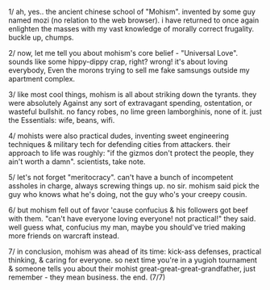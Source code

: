 1/ ah, yes.. the ancient chinese school of "Mohism". invented by some guy named mozi (no relation to the web browser). i have returned to once again enlighten the masses with my vast knowledge of morally correct frugality. buckle up, chumps.

2/ now, let me tell you about mohism's core belief - "Universal Love". sounds like some hippy-dippy crap, right? wrong! it's about loving everybody, Even the morons trying to sell me fake samsungs outside my apartment complex.

3/ like most cool things, mohism is all about striking down the tyrants. they were absolutely Against any sort of extravagant spending, ostentation, or wasteful bullshit. no fancy robes, no lime green lamborghinis, none of it. just the Essentials: wife, beans, wifi.

4/ mohists were also practical dudes, inventing sweet engineering techniques & military tech for defending cities from attackers. their approach to life was roughly: "if the gizmos don't protect the people, they ain't worth a damn". scientists, take note.

5/ let's not forget "meritocracy". can't have a bunch of incompetent assholes in charge, always screwing things up. no sir. mohism said pick the guy who knows what he's doing, not the guy who's your creepy cousin.

6/ but mohism fell out of favor 'cause confucius & his followers got beef with them. "can't have everyone loving everyone! not practical!" they said. well guess what, confucius my man, maybe you should've tried making more friends on warcraft instead.

7/ in conclusion, mohism was ahead of its time: kick-ass defenses, practical thinking, & caring for everyone. so next time you're in a yugioh tournament & someone tells you about their mohist great-great-great-grandfather, just remember - they mean business. the end. (7/7)